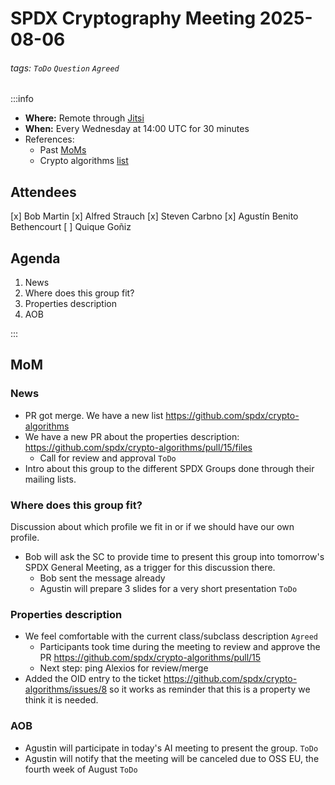 # SPDX Cryptography Meeting 2025-08-06

###### tags: `ToDo` `Question` `Agreed`

:::info
- **Where:** Remote through [Jitsi](https://meet.jit.si/SPDXCryptoMeeting)
- **When:** Every Wednesday at 14:00 UTC for 30 minutes
- References:
   - Past [MoMs](https://github.com/spdx/meetings/tree/main/cryptography)
   - Crypto algorithms [list](https://github.com/spdx/crypto-algorithms)

## Attendees

[x] Bob Martin
[x] Alfred Strauch
[x] Steven Carbno
[x] Agustín Benito Bethencourt
[ ] Quique Goñiz


## Agenda

1. News
2. Where does this group fit?
3. Properties description
4. AOB

:::

## MoM

### News

* PR got merge. We have a new list https://github.com/spdx/crypto-algorithms
* We have a new PR about the properties description: https://github.com/spdx/crypto-algorithms/pull/15/files 
    * Call for review and approval `ToDo`
*  Intro about this group to the different SPDX Groups done through their mailing lists.

### Where does this group fit?

Discussion about which profile we fit in or if we should have our own profile.
* Bob will ask the SC to provide time to present this group into tomorrow's SPDX General Meeting, as a trigger for this discussion there.
    * Bob sent the message already
    * Agustin will prepare 3 slides for a very short presentation `ToDo`

### Properties description

* We feel comfortable with the current class/subclass description `Agreed`
    * Participants took time during the meeting to review and approve the PR https://github.com/spdx/crypto-algorithms/pull/15
    * Next step: ping Alexios for review/merge
* Added the OID entry to the ticket https://github.com/spdx/crypto-algorithms/issues/8 so it works as reminder that this is a property we think it is needed.

### AOB

* Agustin will participate in today's AI meeting to present the group. `ToDo`
* Agustin will notify that the meeting will be canceled due to OSS EU, the fourth week of August `ToDo`


